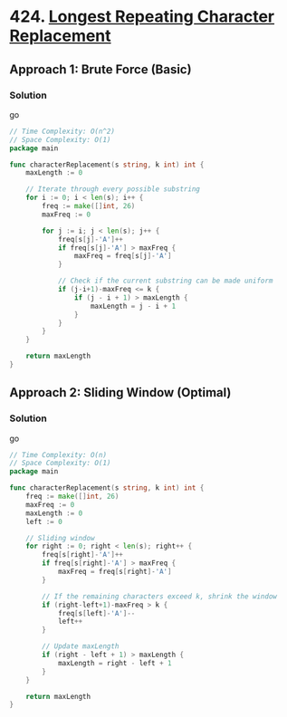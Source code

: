 # 424. [Longest Repeating Character Replacement](https://leetcode.com/problems/longest-repeating-character-replacement/)

## Approach 1: Brute Force (Basic)

### Solution
go
```go
// Time Complexity: O(n^2)
// Space Complexity: O(1)
package main

func characterReplacement(s string, k int) int {
	maxLength := 0

	// Iterate through every possible substring
	for i := 0; i < len(s); i++ {
		freq := make([]int, 26)
		maxFreq := 0

		for j := i; j < len(s); j++ {
			freq[s[j]-'A']++
			if freq[s[j]-'A'] > maxFreq {
				maxFreq = freq[s[j]-'A']
			}

			// Check if the current substring can be made uniform
			if (j-i+1)-maxFreq <= k {
				if (j - i + 1) > maxLength {
					maxLength = j - i + 1
				}
			}
		}
	}

	return maxLength
}
```

## Approach 2: Sliding Window (Optimal)

### Solution
go
```go
// Time Complexity: O(n)
// Space Complexity: O(1)
package main

func characterReplacement(s string, k int) int {
	freq := make([]int, 26)
	maxFreq := 0
	maxLength := 0
	left := 0

	// Sliding window
	for right := 0; right < len(s); right++ {
		freq[s[right]-'A']++
		if freq[s[right]-'A'] > maxFreq {
			maxFreq = freq[s[right]-'A']
		}

		// If the remaining characters exceed k, shrink the window
		if (right-left+1)-maxFreq > k {
			freq[s[left]-'A']--
			left++
		}

		// Update maxLength
		if (right - left + 1) > maxLength {
			maxLength = right - left + 1
		}
	}

	return maxLength
}
```

